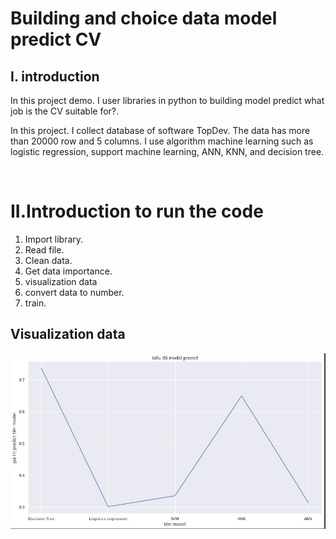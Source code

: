 # Building and choice data model predict CV
## I. introduction
<p>In this project demo. I user libraries in python to building model predict what job is the CV suitable for?.</p><p>In this project. I collect database of software TopDev. The data has more than 20000 row and 5 columns. I use algorithm machine learning such as logistic regression, support machine learning, ANN, KNN, and decision tree.</p><br>

# II.Introduction to run the code<br>
1. Import library.<br>
2. Read file.<br>
3. Clean data.<br>
4. Get data importance.<br>
5. visualization data<br>
5. convert data to number.<br>
6. train. <br>
## Visualization data<br>
![plot](https://github.com/tranhuuan170302/demoCV/blob/main/modelpredict.jpg)
